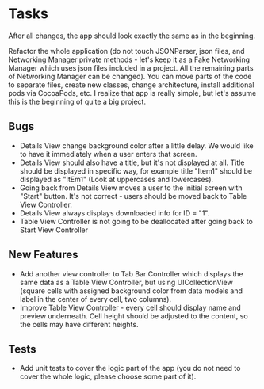 # Tasks

After all changes, the app should look exactly the same as in the beginning.

Refactor the whole application (do not touch JSONParser, json files, and Networking Manager private methods - let's keep it as a Fake Networking Manager which uses json files included in a project. All the remaining parts of Networking Manager can be changed). You can move parts of the code to separate files, create new classes, change architecture, install additional pods via CocoaPods, etc. I realize that app is really simple, but let's assume this is the beginning of quite a big project.

## Bugs
- Details View change background color after a little delay. We would like to have it immediately when a user enters that screen.
- Details View should also have a title, but it's not displayed at all. Title should be displayed in specific way, for example title "Item1" should be displayed as "ItEm1" (Look at uppercases and lowercases). 
- Going back from Details View moves a user to the initial screen with "Start" button. It's not correct - users should be moved back to Table View Controller.
- Details View always displays downloaded info for ID = "1".
- Table View Controller is not going to be deallocated after going back to Start View Controller

## New Features
- Add another view controller to Tab Bar Controller which displays the same data as a Table View Controller, but using UICollectionView (square cells with assigned background color from data models and label in the center of every cell, two columns).
- Improve Table View Controller - every cell should display name and preview underneath. Cell height should be adjusted to the content, so the cells may have different heights.

## Tests
- Add unit tests to cover the logic part of the app (you do not need to cover the whole logic, please choose some part of it).